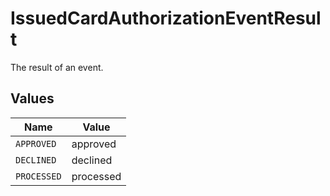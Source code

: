 # IssuedCardAuthorizationEventResult

The result of an event.


## Values

| Name        | Value       |
| ----------- | ----------- |
| `APPROVED`  | approved    |
| `DECLINED`  | declined    |
| `PROCESSED` | processed   |